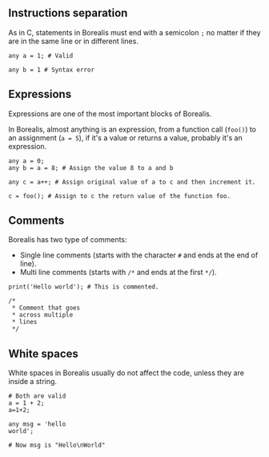 
## Instructions separation

As in C, statements in Borealis must end with a semicolon `;` no matter if they are in the same line or in different lines.

```borealis
any a = 1; # Valid

any b = 1 # Syntax error
```

## Expressions

Expressions are one of the most important blocks of Borealis.

In Borealis, almost anything is an expression, from a function call (`foo()`) to an assignment (`a = 5`), if it's a value or returns a value, probably it's an expression.

```borealis
any a = 0;
any b = a = 8; # Assign the value 8 to a and b

any c = a++; # Assign original value of a to c and then increment it.

c = foo(); # Assign to c the return value of the function foo.
```

## Comments

Borealis has two type of comments:

* Single line comments (starts with the character `#` and ends at the end of line).
* Multi line comments (starts with `/*` and ends at the first `*/`).

```borealis
print('Hello world'); # This is commented.

/*
 * Comment that goes
 * across multiple
 * lines
 */
```

## White spaces

White spaces in Borealis usually do not affect the code, unless they are inside a string.

```borealis
# Both are valid
a = 1 + 2;
a=1+2;
```

```borealis
any msg = 'hello
world';

# Now msg is "Hello\nWorld"
```
